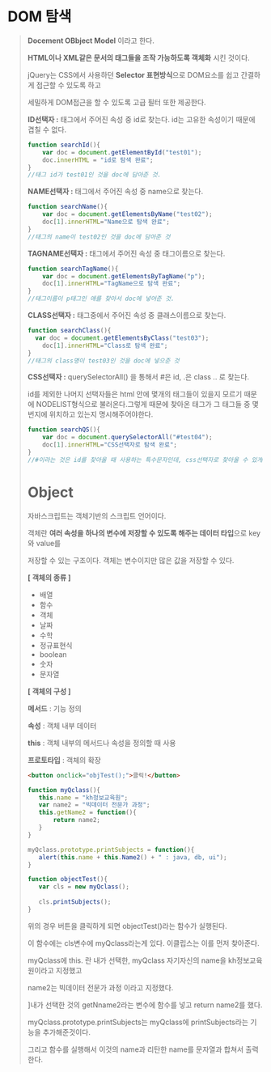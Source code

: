 # DOM 탐색

>  **Docement OBbject Model** 이라고 한다.
>
> **HTML이나 XML같은 문서의 태그들을 조작 가능하도록 객체화** 시킨 것이다.
>
> jQuery는 CSS에서 사용하던 **Selector 표현방식**으로 DOM요소를 쉽고 간결하게 접근할 수 있도록 하고
>
> 세밀하게 DOM접근을 할 수 있도록 고급 필터 또한 제공한다.
>
> 
>
> **ID선택자 :** 태그에서 주어진 속성 중 id로 찾는다. id는 고유한 속성이기 때문에 겹칠 수 없다.
>
> ```javascript
> function searchId(){
>     var doc = document.getElementById("test01");
>     doc.innerHTML = "id로 탐색 완료";
> }
> //태그 id가 test01인 것을 doc에 담아준 것.
> ```
>
> **NAME선택자 :** 태그에서 주어진 속성 중 name으로 찾는다.
>
> ```javascript
> function searchName(){
>     var doc = document.getElementsByName("test02");
>     doc[1].innerHTML="Name으로 탐색 완료";
> }
> //태그의 name이 test02인 것을 doc에 담아준 것
> ```
>
> **TAGNAME선택자 :** 태그에서 주어진 속성 중 태그이름으로 찾는다.
>
> ```javascript
> function searchTagName(){
>     var doc = document.getElementsByTagName("p");
>     doc[1].innerHTML="TagName으로 탐색 완료";
> }
> //태그이름이 p태그인 애를 찾아서 doc에 넣어준 것.
> ```
>
> **CLASS선택자 :** 태그중에서 주어진 속성 중 클래스이름으로 찾는다.
>
> ```javascript
> function searchClass(){
> 	var doc = document.getElementsByClass("test03");
>     doc[1].innerHTML="Class로 탐색 완료";
> }
> //태그의 class명이 test03인 것을 doc에 넣으준 것
> ```
>
> **CSS선택자 :** querySelectorAll() 을 통해서 #은 id, .은 class .. 로 찾는다.
>
> id를 제외한 나머지 선택자들은 html 안에 몇개의 태그들이 있을지 모르기 때문에 NODELIST형식으로 불러온다.그렇게 때문에 찾아온 태그가 그 태그들 중 몇번지에 위치하고 있는지 명시해주어야한다.
>
> ```javascript
> function searchQS(){
>     var doc = document.querySelectorAll("#test04");
>     doc[1].innerHTML="CSS선택자로 탐색 완료";
> }
> //#이라는 것은 id를 찾아올 때 사용하는 특수문자인데, css선택자로 찾아올 수 있게 명령어를 썼기 때문에 사용할 수 있다.
> ```
>
> 
>
> #  Object
>
>  자바스크립트는 객체기반의 스크립트 언어이다.
>
> 객체란 **여러 속성을 하나의 변수에 저장할 수 있도록 해주는 데이터 타입**으로 key와 value를
>
> 저장할 수 있는 구조이다. 객체는 변수이지만 많은 값을 저장할 수 있다.
>
>  
>
>  **[ 객체의 종류 ]**
>
> - 배열
> - 함수
> - 객체
> - 날짜
> - 수학
> - 정규표현식
> - boolean
> - 숫자
> - 문자열
>
>   
>
> **[ 객체의 구성 ]**
>
> **메서드** : 기능 정의
>
> **속성** : 객체 내부 데이터
>
> **this** : 객체 내부의 메서드나 속성을 정의할 때 사용
>
> **프로토타입** : 객체의 확장
>
>  
>
> ```html
> <button onclick="objTest();">클릭!</button>
> ```
>
>  ```javascript
> function myQclass(){
>     this.name = "kh정보교육원";
>     var name2 = "빅데이터 전문가 과정";
>     this.getName2 = function(){
>         return name2;
>     }
> }
> 
> myQclass.prototype.printSubjects = function(){
>     alert(this.name + this.Name2() + " : java, db, ui");
> }
> 
> function objectTest(){
>     var cls = new myQclass();
>     
>     cls.printSubjects();
> }
>  ```
>
> 위의 경우 버튼을 클릭하게 되면 objectTest()라는 함수가 실행된다.
>
> 이 함수에는 cls변수에 myQclass라는게 있다. 이클립스는 이를 먼저 찾아준다.
>
> myQclass에 this. 란 내가 선택한, myQclass 자기자신의 name을 kh정보교육원이라고 지정했고
>
> name2는 빅데이터 전문가 과정 이라고 지정했다.
>
> ]내가 선택한 것의 getNname2라는 변수에 함수를 넣고 return name2를 했다.
>
> myQclass.prototype.printSubjects는 myQclass에 printSubjects라는 기능을 추가해준것이다.
>
> 그리고 함수를 실행해서 이것의  name과 리탄한 name를 문자열과 합쳐서 출력한다.
>
>  
>
>   
>
>  
>
>  
>
>  
>
>  
>
>  
>
>  
>
>  
>
>  
>
>  
>
>  
>
> 